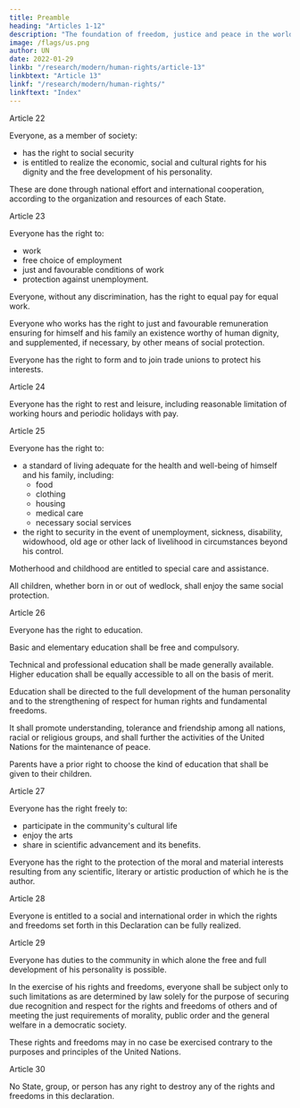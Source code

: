 ```yaml
---
title: Preamble
heading: "Articles 1-12"
description: "The foundation of freedom, justice and peace in the world is the recognition of the inherent dignity, and the equal and inalienable rights of all members of the human family"
image: /flags/us.png
author: UN
date: 2022-01-29
linkb: "/research/modern/human-rights/article-13"
linkbtext: "Article 13"
linkf: "/research/modern/human-rights/"
linkftext: "Index"
---
```



Article 22

Everyone, as a member of society:
- has the right to social security
- is entitled to realize the economic, social and cultural rights for his dignity and the free development of his personality.

These are done through national effort and international cooperation, according to the organization and resources of each State.


Article 23

Everyone has the right to:
- work
- free choice of employment
- just and favourable conditions of work
- protection against unemployment.

Everyone, without any discrimination, has the right to equal pay for equal work.

Everyone who works has the right to just and favourable remuneration ensuring for himself and his family an existence worthy of human dignity, and supplemented, if necessary, by other means of social protection.

Everyone has the right to form and to join trade unions to protect his interests.


Article 24

Everyone has the right to rest and leisure, including reasonable limitation of working hours and periodic holidays with pay.


Article 25

Everyone has the right to:
- a standard of living adequate for the health and well-being of himself and his family, including:
  - food
  - clothing
  - housing
  - medical care
  - necessary social services
- the right to security in the event of unemployment, sickness, disability, widowhood, old age or other lack of livelihood in circumstances beyond his control.

Motherhood and childhood are entitled to special care and assistance. 

All children, whether born in or out of wedlock, shall enjoy the same social protection.


Article 26

Everyone has the right to education. 

Basic and elementary education shall be free<!-- , at least in the elementary and fundamental stages. Elementary education shall be --> and compulsory. 

Technical and professional education shall be made generally available. Higher education shall be equally accessible to all on the basis of merit.

Education shall be directed to the full development of the human personality and to the strengthening of respect for human rights and fundamental freedoms. 

It shall promote understanding, tolerance and friendship among all nations, racial or religious groups, and shall further the activities of the United Nations for the maintenance of peace.

Parents have a prior right to choose the kind of education that shall be given to their children.


Article 27

Everyone has the right freely to:
- participate in the community's cultural life
- enjoy the arts
- share in scientific advancement and its benefits.

Everyone has the right to the protection of the moral and material interests resulting from any scientific, literary or artistic production of which he is the author.


Article 28

Everyone is entitled to a social and international order in which the rights and freedoms set forth in this Declaration can be fully realized.



Article 29

Everyone has duties to the community in which alone the free and full development of his personality is possible.

In the exercise of his rights and freedoms, everyone shall be subject only to such limitations as are determined by law solely for the purpose of securing due recognition and respect for the rights and freedoms of others and of meeting the just requirements of morality, public order and the general welfare in a democratic society.

These rights and freedoms may in no case be exercised contrary to the purposes and principles of the United Nations.


Article 30

<!-- Nothing in this Declaration may be interpreted as implying for  -->

No State, group, or person has any right to <!-- engage in any activity or to perform any act aimed at the --> destroy any of the rights and freedoms in this declaration.<!--  set forth herein. -->
